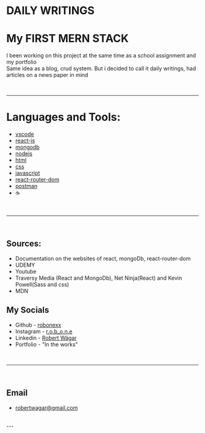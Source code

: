 # __DAILY WRITINGS__

# My FIRST MERN STACK

I been working on this project at the same time as a school assignment and my portfolio </br>
Same idea as a blog, crud system. But i decided to call it daily writings, had articles on a news paper in mind

</br>

---

# __Languages and Tools:__
- [vscode]
- [react-js]
- [mongodb]
- [nodejs]
- [html]
- [css]
- [javascript]
- [react-router-dom]
- [postman]
- ☕

</br>

---
</br>

## Sources:
- Documentation on the websites of react, mongoDb, react-router-dom
- UDEMY
- Youtube
- Traversy Media (React and MongoDb), Net Ninja(React) and Kevin Powell(Sass and css)
- MDN

## __My Socials__

- Github - [robonexx](https://github.com/robonexx)
- Instagram - [r.o.b_o.n.e](https://www.instagram.com/r.o.b_o.n.e/)
- Linkedin - [Robert Wägar](https://www.linkedin.com/in/robert-w%C3%A4gar-1b4661139/)
- Portfolio - "In the works"

</br>

--- 
</br>

## __Email__
- robertwagar@gmail.com

</br>
---
</br>


[vscode]: https://code.visualstudio.com/
[react-js]: https://reactjs.org/ 
[nodejs]: https://nodejs.org/en/
[mongodb]: https://www.mongodb.com/
[postman]: https://www.postman.com/
[javascript]: https://developer.mozilla.org/en-US/docs/Web/JavaScript
[react-router-dom]: https://reactrouter.com/web/guides/quick-start
[html]: https://www.w3schools.com/html/
[css]: https://www.w3.org/Style/CSS/Overview.en.html
[localstorage]: https://developer.mozilla.org/en-US/docs/Web/API/Window/localStorage

